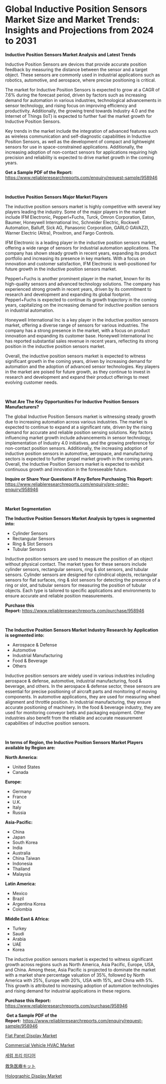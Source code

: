 <p><h1>Global Inductive Position Sensors Market Size and Market Trends: Insights and Projections from 2024 to 2031</h1></p><p><strong>Inductive Position Sensors Market Analysis and Latest Trends</strong></p>
<p><p>Inductive Position Sensors are devices that provide accurate position feedback by measuring the distance between the sensor and a target object. These sensors are commonly used in industrial applications such as robotics, automotive, and aerospace, where precise positioning is critical.</p><p>The market for Inductive Position Sensors is expected to grow at a CAGR of 7.6% during the forecast period, driven by factors such as increasing demand for automation in various industries, technological advancements in sensor technology, and rising focus on improving efficiency and productivity. Additionally, the growing trend towards Industry 4.0 and the Internet of Things (IoT) is expected to further fuel the market growth for Inductive Position Sensors.</p><p>Key trends in the market include the integration of advanced features such as wireless communication and self-diagnostic capabilities in Inductive Position Sensors, as well as the development of compact and lightweight sensors for use in space-constrained applications. Additionally, the increasing adoption of non-contact sensors for applications requiring high precision and reliability is expected to drive market growth in the coming years.</p></p>
<p><strong>Get a Sample PDF of the Report:&nbsp;</strong> <a href="https://www.reliableresearchreports.com/enquiry/request-sample/958946">https://www.reliableresearchreports.com/enquiry/request-sample/958946</a></p>
<p>&nbsp;</p>
<p><strong>Inductive Position Sensors Major Market Players</strong></p>
<p><p>The inductive position sensors market is highly competitive with several key players leading the industry. Some of the major players in the market include IFM Electronic, Pepperl+Fuchs, Turck, Omron Corporation, Eaton, Baumer, Honeywell International Inc, Schneider Electric, Rockwell Automation, Balluff, Sick AG, Panasonic Corporation, GARLO GAVAZZI, Warner Electric (Altra), Proxitron, and Fargo Controls.</p><p>IFM Electronic is a leading player in the inductive position sensors market, offering a wide range of sensors for industrial automation applications. The company has shown steady growth in recent years, expanding its product portfolio and increasing its presence in key markets. With a focus on innovation and customer satisfaction, IFM Electronic is well-positioned for future growth in the inductive position sensors market.</p><p>Pepperl+Fuchs is another prominent player in the market, known for its high-quality sensors and advanced technology solutions. The company has experienced strong growth in recent years, driven by its commitment to research and development and expanding its global footprint. Pepperl+Fuchs is expected to continue its growth trajectory in the coming years, capitalizing on the increasing demand for inductive position sensors in industrial automation.</p><p>Honeywell International Inc is a key player in the inductive position sensors market, offering a diverse range of sensors for various industries. The company has a strong presence in the market, with a focus on product innovation and expanding its customer base. Honeywell International Inc has reported substantial sales revenue in recent years, reflecting its strong position in the inductive position sensors market.</p><p>Overall, the inductive position sensors market is expected to witness significant growth in the coming years, driven by increasing demand for automation and the adoption of advanced sensor technologies. Key players in the market are poised for future growth, as they continue to invest in research and development and expand their product offerings to meet evolving customer needs.</p></p>
<p>&nbsp;</p>
<p><strong>What Are The Key Opportunities For Inductive Position Sensors Manufacturers?</strong></p>
<p><p>The global Inductive Position Sensors market is witnessing steady growth due to increasing automation across various industries. The market is expected to continue to expand at a significant rate, driven by the rising demand for accurate and reliable position sensing solutions. Key factors influencing market growth include advancements in sensor technology, implementation of Industry 4.0 initiatives, and the growing preference for non-contact position sensors. Additionally, the increasing adoption of inductive position sensors in automotive, aerospace, and manufacturing sectors is expected to further propel market growth in the coming years. Overall, the Inductive Position Sensors market is expected to exhibit continuous growth and innovation in the foreseeable future.</p></p>
<p><strong>Inquire or Share Your Questions If Any Before Purchasing This Report:</strong> <a href="https://www.reliableresearchreports.com/enquiry/pre-order-enquiry/958946">https://www.reliableresearchreports.com/enquiry/pre-order-enquiry/958946</a></p>
<p>&nbsp;</p>
<p><strong>Market Segmentation</strong></p>
<p><strong>The Inductive Position Sensors Market Analysis by types is segmented into:</strong></p>
<p><ul><li>Cylinder Sensors</li><li>Rectangular Sensors</li><li>Ring & Slot Sensors</li><li>Tubular Sensors</li></ul></p>
<p><p>Inductive position sensors are used to measure the position of an object without physical contact. The market types for these sensors include cylinder sensors, rectangular sensors, ring & slot sensors, and tubular sensors. Cylinder sensors are designed for cylindrical objects, rectangular sensors for flat surfaces, ring & slot sensors for detecting the presence of a ring or slot, and tubular sensors for measuring the position of tubular objects. Each type is tailored to specific applications and environments to ensure accurate and reliable position measurements.</p></p>
<p><strong>Purchase this Report:&nbsp;</strong><a href="https://www.reliableresearchreports.com/purchase/958946">https://www.reliableresearchreports.com/purchase/958946</a></p>
<p>&nbsp;</p>
<p><strong>The Inductive Position Sensors Market Industry Research by Application is segmented into:</strong></p>
<p><ul><li>Aerospace & Defense</li><li>Automotive</li><li>Industrial Manufacturing</li><li>Food & Beverage</li><li>Others</li></ul></p>
<p><p>Inductive position sensors are widely used in various industries including aerospace & defense, automotive, industrial manufacturing, food & beverage, and others. In the aerospace & defense sector, these sensors are essential for precise positioning of aircraft parts and monitoring of moving components. In automotive applications, they are used for measuring wheel alignment and throttle position. In industrial manufacturing, they ensure accurate positioning of machinery. In the food & beverage industry, they are used for monitoring conveyor belts and packaging equipment. Other industries also benefit from the reliable and accurate measurement capabilities of inductive position sensors.</p></p>
<p>&nbsp;</p>
<p><strong>In terms of Region, the Inductive Position Sensors Market Players available by Region are:</strong></p>
<p>
    <p> <strong> North America: </strong>
        <ul>
            <li>United States</li>
            <li>Canada</li>
        </ul>
        </p> 
    <p> <strong> Europe: </strong>
        <ul>
            <li>Germany</li>
            <li>France</li>
            <li>U.K.</li>
            <li>Italy</li>
            <li>Russia</li>
        </ul>
        </p> 
    <p> <strong> Asia-Pacific: </strong>
        <ul>
            <li>China</li>
            <li>Japan</li>
            <li>South Korea</li>
            <li>India</li>
            <li>Australia</li>
            <li>China Taiwan</li>
            <li>Indonesia</li>
            <li>Thailand</li>
            <li>Malaysia</li>
        </ul>
        </p> 
    <p> <strong> Latin America: </strong>
        <ul>
            <li>Mexico</li>
            <li>Brazil</li>
            <li>Argentina Korea</li>
            <li>Colombia</li>
        </ul>
        </p> 
    <p> <strong> Middle East & Africa: </strong>
        <ul>
            <li>Turkey</li>
            <li>Saudi</li>
            <li>Arabia</li>
            <li>UAE</li>
            <li>Korea</li>
        </ul>
    </p>
    </p>
<p><p>The inductive position sensors market is expected to witness significant growth across regions such as North America, Asia Pacific, Europe, USA, and China. Among these, Asia Pacific is projected to dominate the market with a market share percentage valuation of 35%, followed by North America with 25%, Europe with 20%, USA with 15%, and China with 5%. This growth is attributed to increasing adoption of automation technologies and rising demand for industrial applications in these regions.</p></p>
<p><strong>Purchase this Report: </strong><a href="https://www.reliableresearchreports.com/purchase/958946">https://www.reliableresearchreports.com/purchase/958946</a></p>
<p>&nbsp;<strong>Get a Sample PDF of the Report:&nbsp;&nbsp;</strong><a href="https://www.reliableresearchreports.com/enquiry/request-sample/958946">https://www.reliableresearchreports.com/enquiry/request-sample/958946</a></p>
<p><strong></strong></p>
<p><p><a href="https://github.com/bobicer/Market-Research-Report-List-2/blob/main/flat-panel-display-market.md">Flat Panel Display Market</a></p><p><a href="https://issuu.com/reportprime-2/docs/commercial-vehicle-hvac-market-size-2030.pptx">Commercial Vehicle HVAC Market</a></p><p><a href="https://github.com/JonHarrtis67676y/Market-Research-Report-List-1/blob/main/147789810546.md">세럼 프리 미디어</a></p><p><a href="https://github.com/MosesSpinka1914/Market-Research-Report-List-1/blob/main/418284011494.md">救急医療キット</a></p><p><a href="https://github.com/timeliteaut/Market-Research-Report-List-2/blob/main/holographic-display-market.md">Holographic Display Market</a></p></p>